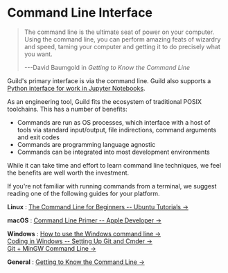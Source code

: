 # Command Line Interface

> The command line is the ultimate seat of power on your
> computer. Using the command line, you can perform amazing feats of
> wizardry and speed, taming your computer and getting it to do
> precisely what you want.
>
> ---David Baumgold in *Getting to Know the Command Line*

Guild's primary interface is via the command line. Guild also supports
a [Python interface for work in Jupyter
Notebooks](guides/notebooks/).

As an engineering tool, Guild fits the ecosystem of traditional POSIX
toolchains. This has a number of benefits:

- Commands are run as OS processes, which interface with a host of
  tools via standard input/output, file indirections, command
  arguments and exit codes
- Commands are programming language agnostic
- Commands can be integrated into most development environments

While it can take time and effort to learn command line techniques, we
feel the benefits are well worth the investment.

If you're not familiar with running commands from a terminal, we
suggest reading one of the following guides for your platform.

**Linux**
: [The Command Line for Beginners -- Ubuntu Tutorials
  ->](https://tutorials.ubuntu.com/tutorial/command-line-for-beginners)

**macOS**
: [Command Line Primer -- Apple Developer
  ->](https://developer.apple.com/library/archive/documentation/OpenSource/Conceptual/ShellScripting/CommandLInePrimer/CommandLine.html)

**Windows**
: [How to use the Windows command line ->](https://www.computerhope.com/issues/chusedos.htm)
  <br>
  [Coding in Windows -- Setting Up Git and Cmder
  ->](https://www.awmoore.com/2015/01/14/setting-up-git-and-cmder/)
  <br>
  [Git + MinGW Command Line ->](https://learn.adafruit.com/windows-tools-for-the-electrical-engineer/git-plus-command-line-tools)

**General**
: [Getting to Know the Command Line
  ->](https://www.davidbaumgold.com/tutorials/command-line/)
